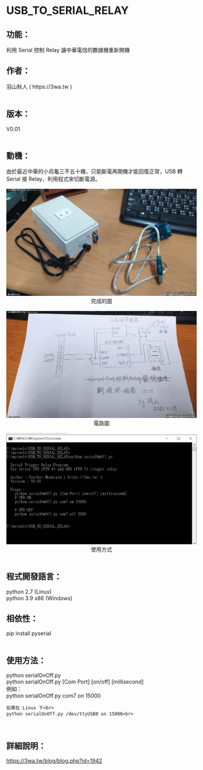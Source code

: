 # USB_TO_SERIAL_RELAY

<h2>功能：</h2>
利用 Serial 控制 Relay 讓中華電信的數據機重新開機
<br>
<h2>作者：</h2>
    羽山秋人 ( https://3wa.tw )
<br>
<br>
<h2>版本：</h2>
    V0.01
<br>
<br>
<h2>動機：</h2>
由於最近中華的小烏龜三不五十機，只能斷電再開機才能回復正常，USB 轉 Serial 接 Relay，利用程式來切斷電源。
<br>
<br>
<img src="screenshot/s1.png">
<center>
    完成的圖
</center>
<br>
<img src="screenshot/s3.png">
<center>
    電路圖
</center>
<br>
<img src="screenshot/s2.png">
<center>
    使用方式
</center>
<br>
<h2>程式開發語言：</h2>
    python 2.7 (Linux)<br>
    python 3.9 x86 (Windows)<br>

<h2>相依性：</h2>
    pip install pyserial
<br>
<br>
<h2>使用方法：</h2>
    python serialOnOff.py<br>
    python serialOnOff.py [Com Port] [on/off] [millisecond]<br>
    例如：<br>
    python serialOnOff.py com7 on 15000<br>
    
    如果在 Linux 下<br>
    python serialOnOff.py /dev/ttyUSB0 on 15000<br>
<br>
<h2>詳細說明：</h2>
    <a href="https://3wa.tw/blog/blog.php?id=1942">https://3wa.tw/blog/blog.php?id=1942</a>    
    